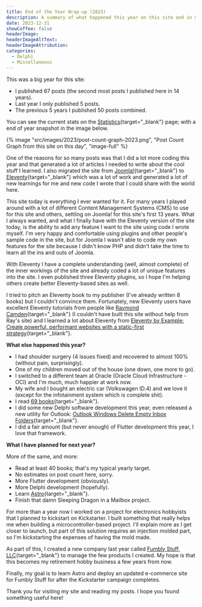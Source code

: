 ```yaml
---
title: End of the Year Wrap-up (2023)
description: A summary of what happened this year on this site and in my life.
date: 2023-12-31
showCoffee: false
headerImage: 
headerImageAltText: 
headerImageAttribution: 
categories:
  - Delphi
  - Miscellaneous
---
```


This was a big year for this site:

* I published 67 posts (the second most posts I published here in 14 years).
* Last year I only published 5 posts.
* The previous 5 years I published 50 posts combined.

You can see the current stats on the [Statistics](/about/statistics){target="_blank"} page; with a end of year snapshot in the image below.

{% image "src/images/2023/post-count-graph-2023.png", "Post Count Graph from this site on this day", "image-full" %}

One of the reasons for so many posts was that I did a lot more coding this year and that generated a lot of articles I needed to write about the cool stuff I learned. I also migrated the site from [Joomla!](https://joomla.org/){target="_blank"} to [Eleventy](https://11ty.dev/){target="_blank"} which was a lot of work and generated a lot of new learnings for me and new code I wrote that I could share with the world here.

This site today is everything I ever wanted for it. For many years I played around with a lot of different Content Management Systems (CMS) to use for this site and others, settling on Joomla! for this site's first 13 years. What I always wanted, and what I finally have with the Eleventy version of the site today, is the ability to add any feature I want to the site using code I wrote myself. I'm very happy and comfortable using plugins and other people's sample code in the site, but for Joomla I wasn't able to code my own features for the site because I didn't know PHP and didn't take the time to learn all the ins and outs of Joomla.

With Eleventy I have a complete understanding (well, almost complete) of the inner workings of the site and already coded a lot of unique features into the site. I even published three Eleventy plugins, so I hope I'm helping others create better Eleventy-based sites as well.

I tried to pitch an Eleventy book to my publisher (I've already written 8 books) but I couldn't convince them. Fortunately, new Eleventy users have excellent Eleventy tutorials from people like [Raymond Camden](https://raymondcamden.com/){target="_blank"} (I couldn't have built this site without help from Ray's site) and I learned a lot about Eleventy from [Eleventy by Example: Create powerful, performant websites with a static-first strategy](https://amazon.com/Eleventy-Example-powerful-performant-static-first/dp/1804610496){target="_blank"}.

**What else happened this year?**

* I had shoulder surgery (4 issues fixed) and recovered to almost 100% (without pain, surprisingly).
* One of my children moved out of the house (one down, one more to go).
* I switched to a different team at Oracle (Oracle Cloud Infrastructure - OCI) and I'm much, much happier at work now.
* My wife and I bought an electric car (Volkswagen ID.4) and we love it (except for the infotainment system which is complete shit).
* I read [69 books](https://goodreads.com/user/show/51500942-john-wargo){target="_blank"}.
* I did some new Delphi software development this year, even released a new utility for Outlook: [Outlook Windows Delete Empty Inbox Folders](/posts/2023/outlook-windows-delete-empty-inbox-folders/){target="_blank"}.
* I did a fair amount (but never enough) of Flutter development this year, I love that framework.

**What I have planned for next year?**

More of the same, and more:

* Read at least 40 books; that's my typical yearly target.
* No estimates on post count here, sorry.
* More Flutter development (obviously).
* More Delphi development (hopefully).
* Learn [Astro](https://astro.build/){target="_blank"}.
* Finish that damn Sleeping Dragon in a Mailbox project.

For more than a year now I worked on a project for electronics hobbyists that I planned to kickstart on Kickstarter. I built something that really helps me when building a microcontroller-based project. I'll explain more as I get closer to launch, but part of this solution requires an injection molded part, so I'm kickstarting the expenses of having the mold made.

As part of this, I created a new company last year called [Fumbly Stuff, LLC](https://fumblystuff.com/){target="_blank"} to manage the few products I created. My hope is that this becomes my retirement hobby business a few years from now.

Finally, my goal is to learn Astro and deploy an updated e-commerce site for Fumbly Stuff for after the Kickstarter campaign completes.

Thank you for visiting my site and reading my posts. I hope you found something useful here!